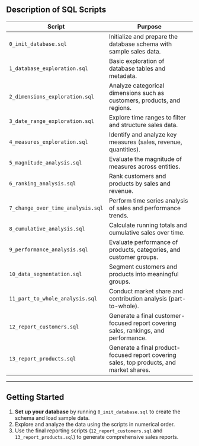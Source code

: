 ## Description of SQL Scripts

| Script                          | Purpose                                                                                      |
| ------------------------------- | -------------------------------------------------------------------------------------------- |
| `0_init_database.sql`            | Initialize and prepare the database schema with sample sales data.                          |
| `1_database_exploration.sql`     | Basic exploration of database tables and metadata.                                         |
| `2_dimensions_exploration.sql`   | Analyze categorical dimensions such as customers, products, and regions.                   |
| `3_date_range_exploration.sql`   | Explore time ranges to filter and structure sales data.                                    |
| `4_measures_exploration.sql`     | Identify and analyze key measures (sales, revenue, quantities).                            |
| `5_magnitude_analysis.sql`       | Evaluate the magnitude of measures across entities.                                        |
| `6_ranking_analysis.sql`          | Rank customers and products by sales and revenue.                                          |
| `7_change_over_time_analysis.sql` | Perform time series analysis of sales and performance trends.                              |
| `8_cumulative_analysis.sql`       | Calculate running totals and cumulative sales over time.                                  |
| `9_performance_analysis.sql`      | Evaluate performance of products, categories, and customer groups.                         |
| `10_data_segmentation.sql`        | Segment customers and products into meaningful groups.                                    |
| `11_part_to_whole_analysis.sql`   | Conduct market share and contribution analysis (part-to-whole).                           |
| `12_report_customers.sql`         | Generate a final customer-focused report covering sales, rankings, and performance.        |
| `13_report_products.sql`          | Generate a final product-focused report covering sales, top products, and market shares.   |

---

## Getting Started

1. **Set up your database** by running `0_init_database.sql` to create the schema and load sample data.
2. Explore and analyze the data using the scripts in numerical order.
3. Use the final reporting scripts (`12_report_customers.sql` and `13_report_products.sql`) to generate comprehensive sales reports.



